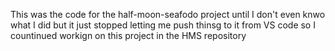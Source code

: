 This was the code for the half-moon-seafodo project until I don't even knwo what I did but it just stopped letting me push thinsg to it from VS code so I countinued workign on this project in the HMS repository 
